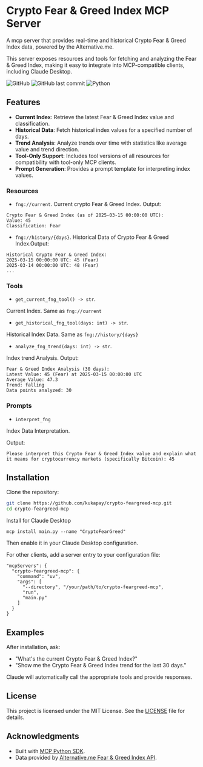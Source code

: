 # Crypto Fear & Greed Index MCP Server

A mcp server that provides real-time and historical Crypto Fear & Greed Index data, powered by the Alternative.me.

This server exposes resources and tools for fetching and analyzing the Fear & Greed Index, making it easy to integrate into MCP-compatible clients, including Claude Desktop.

![GitHub](https://img.shields.io/github/license/kukapay/crypto-feargreed-mcp) 
![GitHub last commit](https://img.shields.io/github/last-commit/kukapay/crypto-feargreed-mcp) 
![Python](https://img.shields.io/badge/python-3.10%2B-blue)

## Features

- **Current Index**: Retrieve the latest Fear & Greed Index value and classification.
- **Historical Data**: Fetch historical index values for a specified number of days.
- **Trend Analysis**: Analyze trends over time with statistics like average value and trend direction.
- **Tool-Only Support**: Includes tool versions of all resources for compatibility with tool-only MCP clients.
- **Prompt Generation**: Provides a prompt template for interpreting index values.

### Resources

- `fng://current`. Current crypto Fear & Greed Index. Output: 
```
Crypto Fear & Greed Index (as of 2025-03-15 00:00:00 UTC):
Value: 45
Classification: Fear
```

- `fng://history/{days}`. Historical Data of Crypto Fear & Greed Index.Output:
```
Historical Crypto Fear & Greed Index:
2025-03-15 00:00:00 UTC: 45 (Fear)
2025-03-14 00:00:00 UTC: 48 (Fear)
...
```

### Tools

- `get_current_fng_tool() -> str`. 

Current Index. Same as `fng://current`

- `get_historical_fng_tool(days: int) -> str`. 

Historical Index Data. Same as `fng://history/{days}`

- `analyze_fng_trend(days: int) -> str`. 

Index trend Analysis. Output:
```
Fear & Greed Index Analysis (30 days):
Latest Value: 45 (Fear) at 2025-03-15 00:00:00 UTC
Average Value: 47.3
Trend: falling
Data points analyzed: 30
```

### Prompts

- `interpret_fng`

Index Data Interpretation.

Output:
```
Please interpret this Crypto Fear & Greed Index value and explain what it means for cryptocurrency markets (specifically Bitcoin): 45
```

## Installation

Clone the repository:

```bash
git clone https://github.com/kukapay/crypto-feargreed-mcp.git
cd crypto-feargreed-mcp
```  

Install for Claude Desktop
```
mcp install main.py --name "CryptoFearGreed"
```
Then enable it in your Claude Desktop configuration.

For other clients, add a server entry to your configuration file:

```
"mcpServers": { 
  "crypto-feargreed-mcp": { 
    "command": "uv", 
    "args": [ 
      "--directory", "/your/path/to/crypto-feargreed-mcp", 
      "run", 
      "main.py" 
    ]
  } 
}
```

## Examples

After installation, ask:

- "What's the current Crypto Fear & Greed Index?"
- "Show me the Crypto Fear & Greed Index trend for the last 30 days." 

Claude will automatically call the appropriate tools and provide responses.

## License
This project is licensed under the MIT License. See the [LICENSE](LICENSE) file for details.

## Acknowledgments

- Built with [MCP Python SDK](https://github.com/modelcontextprotocol/python-sdk).
- Data provided by [Alternative.me Fear & Greed Index API](https://api.alternative.me/fng/).